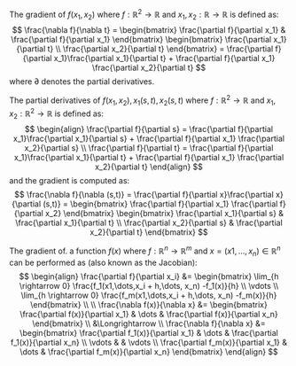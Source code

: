The gradient of $f(x_1, x_2)$ where $f: \mathbb{R}^2 \rightarrow \mathbb{R}$ and $x_1, x_2: \mathbb{R} \rightarrow \mathbb{R}$ is defined as:
$$
\frac{\nabla f}{\nabla t} =
\begin{bmatrix}
\frac{\partial f}{\partial x_1} & \frac{\partial f}{\partial x_1}  
\end{bmatrix}
\begin{bmatrix}
\frac{\partial x_1}{\partial t} \\ \frac{\partial x_2}{\partial t}  
\end{bmatrix} = \frac{\partial f}{\partial x_1}\frac{\partial x_1}{\partial t} + \frac{\partial f}{\partial x_1} \frac{\partial x_2}{\partial t}
$$
where $\partial$ denotes the partial derivatives.

The partial derivatives of $f(x_1, x_2), x_1(s,t), x_2(s,t)$ where $f: \mathbb{R}^2 \rightarrow \mathbb{R}$ and $x_1, x_2: \mathbb{R}^2 \rightarrow \mathbb{R}$ is defined as:
$$
\begin{align}
\frac{\partial f}{\partial s} = \frac{\partial f}{\partial x_1}\frac{\partial x_1}{\partial s} + \frac{\partial f}{\partial x_1} \frac{\partial x_2}{\partial s} \\
\frac{\partial f}{\partial t} =  \frac{\partial f}{\partial x_1}\frac{\partial x_1}{\partial t} + \frac{\partial f}{\partial x_1} \frac{\partial x_2}{\partial t}
\end{align}
$$
and the gradient is computed as:
$$
\frac{\nabla f}{\nabla (s,t)} = \frac{\partial f}{\partial x}\frac{\partial x}{\partial (s,t)} = 
\begin{bmatrix}
\frac{\partial f}{\partial x_1} \frac{\partial f}{\partial x_2}
\end{bmatrix}
\begin{bmatrix}
\frac{\partial x_1}{\partial s} & \frac{\partial x_1}{\partial t} \\
\frac{\partial x_2}{\partial s} & \frac{\partial x_2}{\partial t}
\end{bmatrix}
$$

The gradient of. a function $f(x)$ where $f: \mathbb{R}^n \rightarrow \mathbb{R}^m$ and $x = (x1,\dots,x_n) \in \mathbb{R}^n$ can be performed as (also known as the Jacobian):
$$
\begin{align}
\frac{\partial f}{\partial x_i} &= 
\begin{bmatrix}
\lim_{h \rightarrow 0} \frac{f_1(x1,\dots,x_i + h,\dots, x_n) -f_1(x)}{h}
\\
\vdots
\\
\lim_{h \rightarrow 0} \frac{f_m(x1,\dots,x_i + h,\dots, x_n) -f_m(x)}{h}
\end{bmatrix}
\\ \\
\frac{\nabla f(x)}{\nabla x} &= 
\begin{bmatrix}
\frac{\partial f(x)}{\partial x_1} & \dots & \frac{\partial f(x)}{\partial x_n}
\end{bmatrix}
\\
&\Longrightarrow
\\
\frac{\nabla f}{\nabla x} &= 
\begin{bmatrix}
\frac{\partial f_1(x)}{\partial x_1} & \dots & \frac{\partial f_1(x)}{\partial x_n}
\\
\vdots & & \vdots
\\
\frac{\partial f_m(x)}{\partial x_1} & \dots & \frac{\partial f_m(x)}{\partial x_n}
\end{bmatrix}
\end{align}
$$